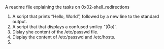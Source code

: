 A readme file explaining the tasks on 0x02-shell_redirections
1. A script that prints “Hello, World”, followed by a new line to the standard output.
2. A script that that displays a confused smiley "(Ôo)'.
3. Dislay yhe content of the /etc/passwd file.
4. Display the content of /etc/passwd and /etc/hosts.
5.   
